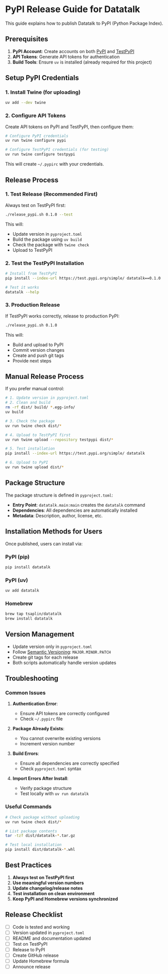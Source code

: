 # PyPI Release Guide for Datatalk

This guide explains how to publish Datatalk to PyPI (Python Package Index).

## Prerequisites

1. **PyPI Account**: Create accounts on both [PyPI](https://pypi.org/) and [TestPyPI](https://test.pypi.org/)
2. **API Tokens**: Generate API tokens for authentication
3. **Build Tools**: Ensure `uv` is installed (already required for this project)

## Setup PyPI Credentials

### 1. Install Twine (for uploading)

```bash
uv add --dev twine
```

### 2. Configure API Tokens

Create API tokens on PyPI and TestPyPI, then configure them:

```bash
# Configure PyPI credentials
uv run twine configure pypi

# Configure TestPyPI credentials (for testing)
uv run twine configure testpypi
```

This will create `~/.pypirc` with your credentials.

## Release Process

### 1. Test Release (Recommended First)

Always test on TestPyPI first:

```bash
./release_pypi.sh 0.1.0 --test
```

This will:
- Update version in `pyproject.toml`
- Build the package using `uv build`
- Check the package with `twine check`
- Upload to TestPyPI

### 2. Test the TestPyPI Installation

```bash
# Install from TestPyPI
pip install --index-url https://test.pypi.org/simple/ datatalk==0.1.0

# Test it works
datatalk --help
```

### 3. Production Release

If TestPyPI works correctly, release to production PyPI:

```bash
./release_pypi.sh 0.1.0
```

This will:
- Build and upload to PyPI
- Commit version changes
- Create and push git tags
- Provide next steps

## Manual Release Process

If you prefer manual control:

```bash
# 1. Update version in pyproject.toml
# 2. Clean and build
rm -rf dist/ build/ *.egg-info/
uv build

# 3. Check the package
uv run twine check dist/*

# 4. Upload to TestPyPI first
uv run twine upload --repository testpypi dist/*

# 5. Test installation
pip install --index-url https://test.pypi.org/simple/ datatalk

# 6. Upload to PyPI
uv run twine upload dist/*
```

## Package Structure

The package structure is defined in `pyproject.toml`:

- **Entry Point**: `datatalk.main:main` creates the `datatalk` command
- **Dependencies**: All dependencies are automatically installed
- **Metadata**: Description, author, license, etc.

## Installation Methods for Users

Once published, users can install via:

### PyPI (pip)
```bash
pip install datatalk
```

### PyPI (uv)
```bash
uv add datatalk
```

### Homebrew
```bash
brew tap tsaplin/datatalk
brew install datatalk
```

## Version Management

- Update version only in `pyproject.toml`
- Follow [Semantic Versioning](https://semver.org/): `MAJOR.MINOR.PATCH`
- Create git tags for each release
- Both scripts automatically handle version updates

## Troubleshooting

### Common Issues

1. **Authentication Error**:
   - Ensure API tokens are correctly configured
   - Check `~/.pypirc` file

2. **Package Already Exists**:
   - You cannot overwrite existing versions
   - Increment version number

3. **Build Errors**:
   - Ensure all dependencies are correctly specified
   - Check `pyproject.toml` syntax

4. **Import Errors After Install**:
   - Verify package structure
   - Test locally with `uv run datatalk`

### Useful Commands

```bash
# Check package without uploading
uv run twine check dist/*

# List package contents
tar -tzf dist/datatalk-*.tar.gz

# Test local installation
pip install dist/datatalk-*.whl
```

## Best Practices

1. **Always test on TestPyPI first**
2. **Use meaningful version numbers**
3. **Update changelog/release notes**
4. **Test installation on clean environment**
5. **Keep PyPI and Homebrew versions synchronized**

## Release Checklist

- [ ] Code is tested and working
- [ ] Version updated in `pyproject.toml`
- [ ] README and documentation updated
- [ ] Test on TestPyPI
- [ ] Release to PyPI
- [ ] Create GitHub release
- [ ] Update Homebrew formula
- [ ] Announce release
